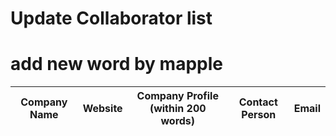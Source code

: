 # Update Collaborator list

# add new word by mapple
| Company Name | Website | Company Profile (within 200 words) | Contact Person | Email | 
| ------------ | ------- | ---------------------------------- | -------------- | ---- | 

